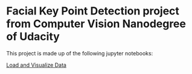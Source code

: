 # Facial Key Point Detection project from Computer Vision Nanodegree of Udacity

This project is made up of the following jupyter notebooks:

[Load and Visualize Data](https://github.com/ricardoues/facial-key-point-detection/blob/main/1.%20Load%20and%20Visualize%20Data.ipynb)


